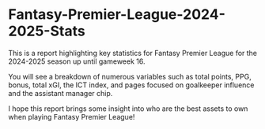 # Fantasy-Premier-League-2024-2025-Stats

This is a report highlighting key statistics for Fantasy Premier League for the 2024-2025 season up until gameweek 16.

You will see a breakdown of numerous variables such as total points, PPG, bonus, total xGI, the ICT index, and pages focused on goalkeeper influence and the assistant manager chip.

I hope this report brings some insight into who are the best assets to own when playing Fantasy Premier League!
